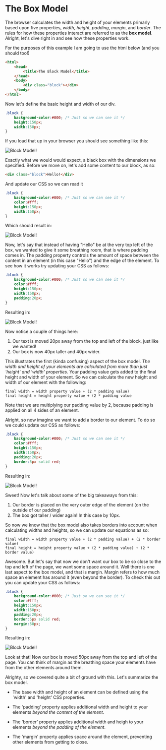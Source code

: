 # The Box Model

The browser calculates the width and height of your elements primarly based upon five properties, _width_, _height_, _padding_, _margin_, and _border_. The rules for how these properties interact are referred to as the **box model**. Alright, let's dive right in and see how these properties work.

For the purposes of this example I am going to use the html below (and you should too!)

```html
<html>
	<head>
		<title>The Block Model</title>
	</head>
	<body>
		<div class="block"></div>
	</body>
</html>
```

Now let's define the basic height and width of our div.

```css
.block {
    background-color:#000; /* Just so we can see it */
	height:150px;
	width:150px;
}
```

If you load that up in your browser you should see something like this:

![Block Model!](box_model_1.png)

Exactly what we would would expect, a black box with the dimensions we specified. Before we move on, let's add some content to our block, as so:

```html
<div class="block">Hello!</div>
```

And update our CSS so we can read it

```css
.block {
    background-color:#000; /* Just so we can see it */
    color:#fff;
	height:150px;
	width:150px;
}
```

Which should result in:

![Block Model!](box_model_2.png)

Now, let's say that instead of having "Hello" be at the very top left of the box, we wanted to give it some breathing room, that is where padding comes in. The padding property controls the amount of space between the content in an element (in this case "Hello") and the edge of the element. To see how it works try updating your CSS as follows:

```css
.block {
    background-color:#000; /* Just so we can see it */
    color:#fff;
	height:150px;
	width:150px;
	padding:20px;
}
```

Resulting in:

![Block Model!](box_model_3.png)

Now notice a couple of things here:

1. Our text is moved 20px away from the top and left of the block, just like we wanted!
2. Our box is now 40px taller and 40px wider.

This illustrates the first (kinda confusing) aspect of the box model. _The width and height of your elements are calculated from more than just 'height' and 'width' properties._ Your padding value gets added to the final height and width of your element. So we can calculate the new height and width of our element with the following:

    final width = width property value + (2 * padding value)
    final height = height property value + (2 * padding value

Note that we are multiplying our padding value by 2, because padding is applied on all 4 sides of an element.

Alright, so now imagine we want to add a border to our element. To do so we could update our CSS as follows:

```css
.block {
    background-color:#000; /* Just so we can see it */
    color:#fff;
	height:150px;
	width:150px;
	padding:20px;
	border:5px solid red;
}
```

Resulting in:

![Block Model!](box_model_4.png)

Sweet! Now let's talk about some of the big takeaways from this:

1. Our border is placed on the very outer edge of the element (on the outside of our padding)
2. The box got taller / wider again! In this case by 10px.

So now we know that the box model also takes borders into account when calculating widths and heights, so we can update our equations as so:

    final width = width property value + (2 * padding value) + (2 * border value)
    final height = height property value + (2 * padding value) + (2 * border value)

Awesome. But let's say that now we don't want our box to be so close to the top and left of the page, we want some space around it. Well there is one last aspect to the box model, and that is margin. Margin refers to how much space an element has around it (even beyond the border). To check this out you can update your CSS as follows:

```css
.block {
    background-color:#000; /* Just so we can see it */
    color:#fff;
	height:150px;
	width:150px;
	padding:20px;
	border:5px solid red;
	margin:50px;
}
```

Resulting in:

![Block Model!](box_model_5.png)

Look at that! Now our box is moved 50px away from the top and left of the page. You can think of margin as the breathing space your elements have from the other elements around them.

Alrighty, so we covered quite a bit of ground with this. Let's summarize the box model.

- The base width and height of an element can be defined using the 'width' and 'height' CSS properties.

- The 'padding' property applies additional width and height to your elements _beyond the content of the element_.

- The 'border' property applies additional width and heigh to your elements _beyond    the padding of the element_.

- The 'margin' property applies space around the element, preventing other elements from getting to close.
